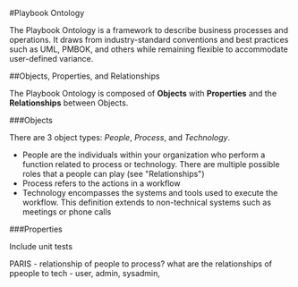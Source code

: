 #Playbook Ontology

The Playbook Ontology is a framework to describe business processes and operations.
It draws from industry-standard conventions and best practices such as UML,
PMBOK, and others while remaining flexible to accommodate user-defined variance.

##Objects, Properties, and Relationships

The Playbook Ontology is composed of **Objects** with **Properties** and the **Relationships**
between Objects.

###Objects

There are 3 object types: *People*, *Process*, and *Technology*.

* People are the individuals within your organization who perform a function related to process
or technology. There are multiple possible roles that a people can play (see "Relationships")
* Process refers to the actions in a workflow
* Technology encompasses the systems and tools used to execute the workflow. This
definition extends to non-technical systems such as meetings or phone calls

###Properties





Include unit tests 





PARIS - relationship of people to process?
what are the relationships of ppeople to tech - user, admin, sysadmin,   
